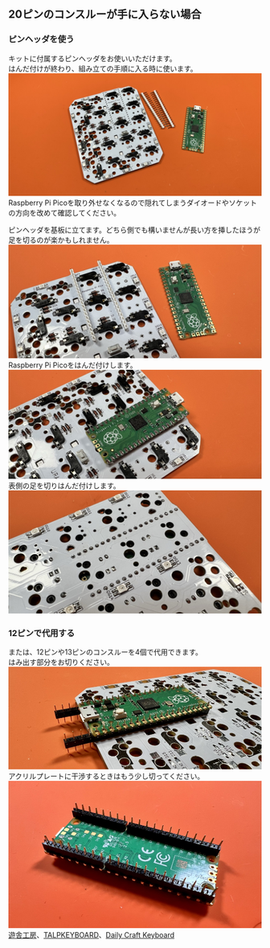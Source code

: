 ## 20ピンのコンスルーが手に入らない場合

### ピンヘッダを使う
キットに付属するピンヘッダをお使いいただけます。  
はんだ付けが終わり、組み立ての手順に入る時に使います。  
![](img/IMG_6040.JPEG) 
Raspberry Pi Picoを取り外せなくなるので隠れてしまうダイオードやソケットの方向を改めて確認してください。  
  
ピンヘッダを基板に立てます。どちら側でも構いませんが長い方を挿したほうが足を切るのが楽かもしれません。
![](img/IMG_6041.JPEG) 
Raspberry Pi Picoをはんだ付けします。
![](img/IMG_6042.JPEG) 
表側の足を切りはんだ付けします。
![](img/IMG_6044.JPEG) 

### 12ピンで代用する
または、12ピンや13ピンのコンスルーを4個で代用できます。  
はみ出す部分をお切りください。  
![](img/IMG_5639.jpg)  
アクリルプレートに干渉するときはもう少し切ってください。  
![](img/IMG_4937.jpg)  
[遊舎工房](https://shop.yushakobo.jp/products/31)、[TALPKEYBOARD](https://talpkeyboard.net/items/5e056626d790db16e2889233)、[Daily Craft Keyboard](https://shop.dailycraft.jp/products/conthrough)
